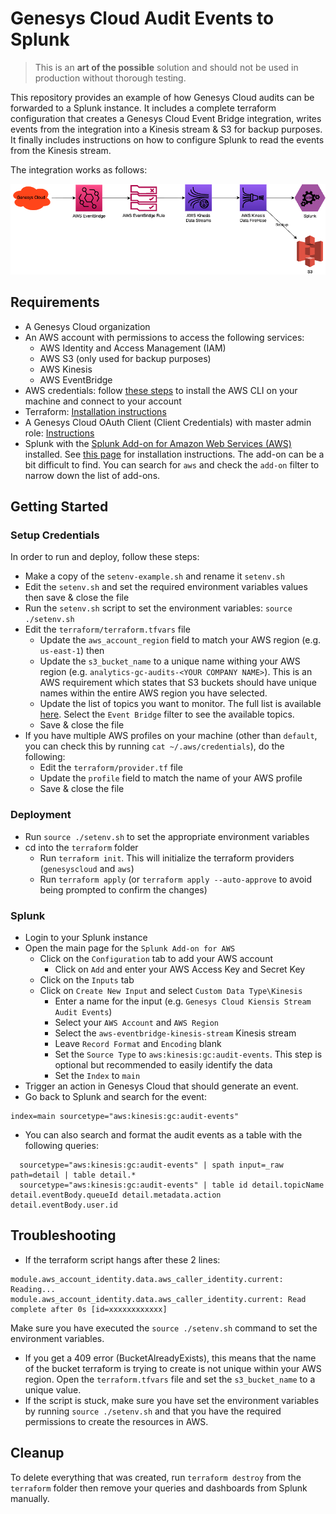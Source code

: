 # Genesys Cloud Audit Events to Splunk

> This is an **art of the possible** solution and should not be used in production without thorough testing.

This repository provides an example of how Genesys Cloud audits can be forwarded to a Splunk instance. It includes a complete terraform configuration that creates a Genesys Cloud Event Bridge integration, writes events from the integration into a Kinesis stream & S3 for backup purposes. It finally includes instructions on how to configure Splunk to read the events from the Kinesis stream.

The integration works as follows:

![Diagram for the AWS EventBridge - Send Audit Events to Splunk](images/diagram.png "iagram for the AWS EventBridge - Send Audit Events to Splunk")

## Requirements

- A Genesys Cloud organization
- An AWS account with permissions to access the following services:
  - AWS Identity and Access Management (IAM)
  - AWS S3 (only used for backup purposes)
  - AWS Kinesis
  - AWS EventBridge
- AWS credentials: follow [these steps](https://docs.aws.amazon.com/cli/latest/userguide/cli-chap-getting-started.html) to install the AWS CLI on your machine and connect to your account
- Terraform: [Installation instructions](https://developer.hashicorp.com/terraform/install)
- A Genesys Cloud OAuth Client (Client Credentials) with master admin role: [Instructions](https://help.mypurecloud.com/articles/create-an-oauth-client/)
- Splunk with the [Splunk Add-on for Amazon Web Services (AWS)](https://splunkbase.splunk.com/app/1876) installed. See [this page](https://splunk.github.io/splunk-add-on-for-amazon-web-services/SplunkCloud/) for installation instructions. The add-on can be a bit difficult to find. You can search for `aws` and check the `add-on` filter to narrow down the list of add-ons.

## Getting Started

### Setup Credentials

In order to run and deploy, follow these steps:

- Make a copy of the `setenv-example.sh` and rename it `setenv.sh`
- Edit the `setenv.sh` and set the required environment variables values then save & close the file
- Run the `setenv.sh` script to set the environment variables: `source ./setenv.sh`
- Edit the `terraform/terraform.tfvars` file
  - Update the `aws_account_region` field to match your AWS region (e.g. `us-east-1`) then
  - Update the `s3_bucket_name` to a unique name withing your AWS region (e.g. `analytics-gc-audits-<YOUR COMPANY NAME>`). This is an AWS requirement which states that S3 buckets should have unique names within the entire AWS region you have selected.
  - Update the list of topics you want to monitor. The full list is available [here](https://developer.genesys.cloud/notificationsalerts/notifications/available-topics). Select the `Event Bridge` filter to see the available topics.
  - Save & close the file
- If you have multiple AWS profiles on your machine (other than `default`, you can check this by running `cat ~/.aws/credentials`), do the following:
  - Edit the `terraform/provider.tf` file
  - Update the `profile` field to match the name of your AWS profile
  - Save & close the file

### Deployment

- Run `source ./setenv.sh` to set the appropriate environment variables
- cd into the `terraform` folder
  - Run `terraform init`. This will initialize the terraform providers (`genesyscloud` and `aws`)
  - Run `terraform apply` (or `terraform apply --auto-approve` to avoid being prompted to confirm the changes)

### Splunk

- Login to your Splunk instance
- Open the main page for the `Splunk Add-on for AWS`
  - Click on the `Configuration` tab to add your AWS account
    - Click on `Add` and enter your AWS Access Key and Secret Key
  - Click on the `Inputs` tab
  - Click on `Create New Input` and select `Custom Data Type\Kinesis`
    - Enter a name for the input (e.g. `Genesys Cloud Kiensis Stream Audit Events`)
    - Select your `AWS Account` and `AWS Region`
    - Select the `aws-eventbridge-kinesis-stream` Kinesis stream
    - Leave `Record Format` and `Encoding` blank
    - Set the `Source Type` to `aws:kinesis:gc:audit-events`. This step is optional but recommended to easily identify the data
    - Set the `Index` to `main`
- Trigger an action in Genesys Cloud that should generate an event.
- Go back to Splunk and search for the event:

```psl
index=main sourcetype="aws:kinesis:gc:audit-events"
```

- You can also search and format the audit events as a table with the following queries:

```psl
  sourcetype="aws:kinesis:gc:audit-events" | spath input=_raw path=detail | table detail.*
  sourcetype="aws:kinesis:gc:audit-events" | table id detail.topicName detail.eventBody.queueId detail.metadata.action detail.eventBody.user.id
```

## Troubleshooting

- If the terraform script hangs after these 2 lines:

```console
module.aws_account_identity.data.aws_caller_identity.current: Reading...
module.aws_account_identity.data.aws_caller_identity.current: Read complete after 0s [id=xxxxxxxxxxxx]
```

Make sure you have executed the `source ./setenv.sh` command to set the environment variables.

- If you get a 409 error (BucketAlreadyExists), this means that the name of the bucket terraform is trying to create is not unique within your AWS region. Open the `terraform.tfvars` file and set the `s3_bucket_name` to a unique value.
- If the script is stuck, make sure you have set the environment variables by running `source ./setenv.sh` and that you have the required permissions to create the resources in AWS.

## Cleanup

To delete everything that was created, run `terraform destroy` from the `terraform` folder then remove your queries and dashboards from Splunk manually.
